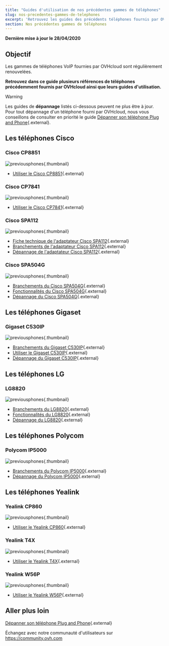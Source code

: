 ```yaml
---
title: "Guides d'utilisation de nos précédentes gammes de téléphones"
slug: nos-precedentes-gammes-de-telephones
excerpt: 'Retrouvez les guides des précédents téléphones fournis par OVHcloud'
section: Nos précédentes gammes de téléphones
---
```


**Dernière mise à jour le 28/04/2020**

## Objectif

Les gammes de téléphones VoIP fournies par OVHcloud sont régulièrement renouvelées. 

**Retrouvez dans ce guide plusieurs références de téléphones précédemment fournis par OVHcloud ainsi que leurs guides d'utilisation.**

> [!warning]
>
Les guides de **dépannage** listés ci-dessous peuvent ne plus être à jour. Pour tout dépannage d'un téléphone fourni par OVHcloud, nous vous conseillons de consulter en priorité le guide [Dépanner son téléphone Plug and Phone](https://docs.ovh.com/fr/voip/depannage-telephone-plug-and-phone/){.external}.
>

## Les téléphones Cisco

### Cisco CP8851

![previousphones](images/cp8851.jpg){.thumbnail}

- [Utiliser le Cisco CP8851](https://docs.ovh.com/fr/voip/utiliser-cisco-8851/){.external}

### Cisco CP7841

![previousphones](images/cp7841.jpg){.thumbnail}

- [Utiliser le Cisco CP7841](https://docs.ovh.com/fr/voip/utiliser-cisco-7841/){.external}

### Cisco SPA112

![previousphones](images/spa112.jpg){.thumbnail}

- [Fiche technique de l'adaptateur Cisco SPA112](https://docs.ovh.com/fr/voip/adaptateur-spa112/){.external}
- [Branchements de l'adaptateur Cisco SPA112](https://docs.ovh.com/fr/voip/branchements-spa112/){.external}
- [Dépannage de l'adaptateur Cisco SPA112](https://docs.ovh.com/fr/voip/depannage-spa112/){.external}

### Cisco SPA504G

![previousphones](images/504G.jpg){.thumbnail}

- [Branchements du Cisco SPA504G](https://docs.ovh.com/fr/voip/branchements-spa504g/){.external}
- [Fonctionnalités du Cisco SPA504G](https://docs.ovh.com/fr/voip/fonctionalites-spa504g/){.external}
- [Dépannage du Cisco SPA504G](https://docs.ovh.com/fr/voip/depannage-spa504g/){.external}

## Les téléphones Gigaset

### Gigaset C530IP

![previousphones](images/c530.jpg){.thumbnail}

- [Branchements du Gigaset C530IP](https://docs.ovh.com/fr/voip/branchements-du-c530-ip/){.external}
- [Utiliser le Gigaset C530IP](https://docs.ovh.com/fr/voip/utiliser-gigaset-c530ip/){.external}
- [Dépannage du Gigaset C530IP](https://docs.ovh.com/fr/voip/depannage-c530-ip/){.external}


## Les téléphones LG

### LG8820

![previousphones](images/lg8820.png){.thumbnail}

- [Branchements du LG8820](https://docs.ovh.com/fr/voip/branchements-lg-8820/){.external}
- [Fonctionnalités du LG8820](https://docs.ovh.com/fr/voip/fonctionalites-lg-8820/){.external}
- [Dépannage du LG8820](https://docs.ovh.com/fr/voip/depannage-lg-8820/){.external}

## Les téléphones Polycom

### Polycom IP5000

![previousphones](images/polycomip5000.jpg){.thumbnail}

- [Branchements du Polycom IP5000](https://docs.ovh.com/fr/voip/branchements-ip5000/){.external}
- [Dépannage du Polycom IP5000](https://docs.ovh.com/fr/voip/depannage-ip5000/){.external}
 
## Les téléphones Yealink

### Yealink CP860

![previousphones](images/YealinkCP860.jpg){.thumbnail}

- [Utiliser le Yealink CP860](https://docs.ovh.com/fr/voip/utiliser-yealink-cp860/){.external}

### Yealink T4X

![previousphones](images/yealinkT4XX.jpg){.thumbnail}

- [Utiliser le Yealink T4X](https://docs.ovh.com/fr/voip/utiliser-yealink-t4x/){.external}

### Yealink W56P

![previousphones](images/W56P.jpg){.thumbnail}

- [Utiliser le Yealink W56P](https://docs.ovh.com/fr/voip/utiliser-yealink-w56p/){.external}

## Aller plus loin

[Dépanner son téléphone Plug and Phone](https://docs.ovh.com/fr/voip/depannage-telephone-plug-and-phone/){.external}

Échangez avec notre communauté d'utilisateurs sur <https://community.ovh.com>
